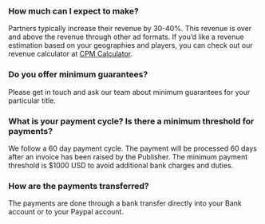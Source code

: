 ### **How much can I expect to make?**
Partners typically increase their revenue by 30-40%. This revenue is over and above the revenue through other ad formats. If you’d like a revenue estimation based on your geographies and players, you can check out our revenue calculator at <a href="https://www.greedygame.com/cpmcalculator">CPM Calculator</a>.

### **Do you offer minimum guarantees?**
Please get in touch and ask our team about minimum guarantees for your particular title. 


### **What is your payment cycle? Is there a minimum threshold for payments?**
We follow a 60 day payment cycle. The payment will be processed 60 days after an invoice has been raised by the Publisher.
The minimum payment threshold is $1000 USD to avoid additional bank charges and duties.

### **How are the payments transferred?**
The payments are done through a bank transfer directly into your Bank account or to your Paypal account.
